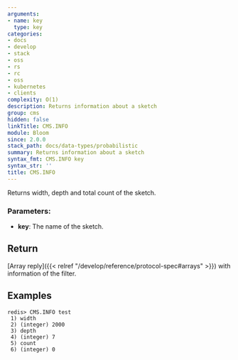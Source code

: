 ```yaml
---
arguments:
- name: key
  type: key
categories:
- docs
- develop
- stack
- oss
- rs
- rc
- oss
- kubernetes
- clients
complexity: O(1)
description: Returns information about a sketch
group: cms
hidden: false
linkTitle: CMS.INFO
module: Bloom
since: 2.0.0
stack_path: docs/data-types/probabilistic
summary: Returns information about a sketch
syntax_fmt: CMS.INFO key
syntax_str: ''
title: CMS.INFO
---
```

Returns width, depth and total count of the sketch.

### Parameters:

* **key**: The name of the sketch.

## Return

[Array reply]({{< relref "/develop/reference/protocol-spec#arrays" >}}) with information of the filter.

## Examples

```
redis> CMS.INFO test
 1) width
 2) (integer) 2000
 3) depth
 4) (integer) 7
 5) count
 6) (integer) 0
```
